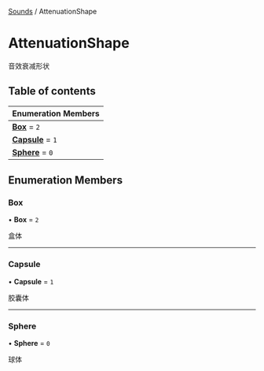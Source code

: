 [Sounds](../groups/Sounds.Sounds.md) / AttenuationShape

# AttenuationShape <Badge type="tip" text="Enumeration" /> <Score text="AttenuationShape" />

音效衰减形状

## Table of contents

| Enumeration Members |
| :-----|
| **[Box](Gameplay.AttenuationShape.md#box)** = ``2`` <br> |
| **[Capsule](Gameplay.AttenuationShape.md#capsule)** = ``1`` <br> |
| **[Sphere](Gameplay.AttenuationShape.md#sphere)** = ``0`` <br> |

## Enumeration Members

### Box <Score text="Box" /> 

• **Box** = ``2``

盒体

___

### Capsule <Score text="Capsule" /> 

• **Capsule** = ``1``

胶囊体

___

### Sphere <Score text="Sphere" /> 

• **Sphere** = ``0``

球体
